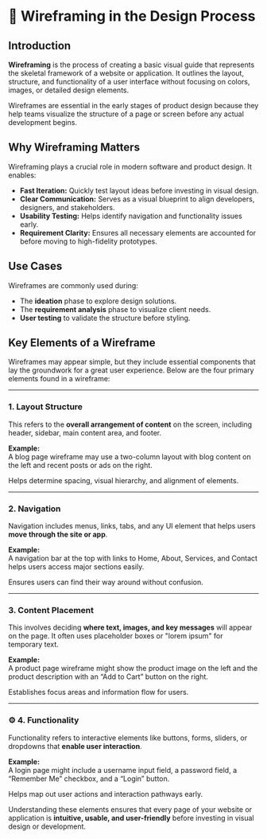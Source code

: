 # 🧩 Wireframing in the Design Process

## Introduction

**Wireframing** is the process of creating a basic visual guide that represents the skeletal framework of a website or application. It outlines the layout, structure, and functionality of a user interface without focusing on colors, images, or detailed design elements.

Wireframes are essential in the early stages of product design because they help teams visualize the structure of a page or screen before any actual development begins.


## Why Wireframing Matters

Wireframing plays a crucial role in modern software and product design. It enables:

- **Fast Iteration:** Quickly test layout ideas before investing in visual design.
- **Clear Communication:** Serves as a visual blueprint to align developers, designers, and stakeholders.
- **Usability Testing:** Helps identify navigation and functionality issues early.
- **Requirement Clarity:** Ensures all necessary elements are accounted for before moving to high-fidelity prototypes.


## Use Cases

Wireframes are commonly used during:
- The **ideation** phase to explore design solutions.
- The **requirement analysis** phase to visualize client needs.
- **User testing** to validate the structure before styling.


## Key Elements of a Wireframe

Wireframes may appear simple, but they include essential components that lay the groundwork for a great user experience. Below are the four primary elements found in a wireframe:

---

###  1. Layout Structure

This refers to the **overall arrangement of content** on the screen, including header, sidebar, main content area, and footer.

 **Example:**  
A blog page wireframe may use a two-column layout with blog content on the left and recent posts or ads on the right.

 Helps determine spacing, visual hierarchy, and alignment of elements.

---

###  2. Navigation

Navigation includes menus, links, tabs, and any UI element that helps users **move through the site or app**.

 **Example:**  
A navigation bar at the top with links to Home, About, Services, and Contact helps users access major sections easily.

 Ensures users can find their way around without confusion.

---

###  3. Content Placement

This involves deciding **where text, images, and key messages** will appear on the page. It often uses placeholder boxes or "lorem ipsum" for temporary text.

**Example:**  
A product page wireframe might show the product image on the left and the product description with an “Add to Cart” button on the right.

 Establishes focus areas and information flow for users.

---

### ⚙️ 4. Functionality

Functionality refers to interactive elements like buttons, forms, sliders, or dropdowns that **enable user interaction**.

 **Example:**  
A login page might include a username input field, a password field, a “Remember Me” checkbox, and a “Login” button.

 Helps map out user actions and interaction pathways early.


Understanding these elements ensures that every page of your website or application is **intuitive, usable, and user-friendly** before investing in visual design or development.

